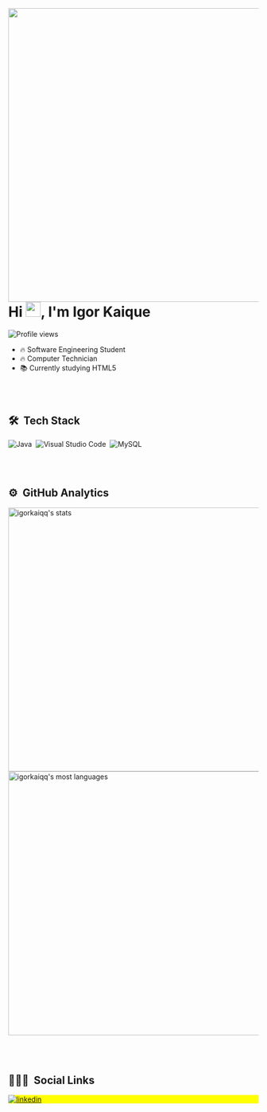 <img align="right" height="590cm" src="https://raw.githubusercontent.com/gist/Igorkaiqq/fd1d8f526fb03cb2ce4865d0a25eb5dd/raw/3b6e49a863278ae7df5a7ec7c0d28e1943fbe813/githubcard.svg"/>
<h1 align="left">Hi <img src="https://raw.githubusercontent.com/kaueMarques/kaueMarques/master/hi.gif" width="30px">, I'm Igor Kaique</h1>
<p align="left"> <img src="https://komarev.com/ghpvc/?username=Igorkaiqq&color=yellow" alt="Profile views" /> </p>

- 🔥 Software Engineering Student
- 🔥 Computer Technician 
- 📚 Currently studying HTML5

<br><br>

## 🛠 &nbsp;Tech Stack

![Java](https://img.shields.io/badge/-Java-05122A?style=flat&logo=java)&nbsp;
![Visual Studio Code](https://img.shields.io/badge/-Visual%20Studio%20Code-05122A?style=flat&logo=visual-studio-code&logoColor=007ACC)&nbsp;
![MySQL](https://img.shields.io/badge/-MySQL-05122A?style=flat&logo=mysql)&nbsp;

<br><br>

## ⚙️ &nbsp;GitHub Analytics

<p align="left">
<img width="530em" src="https://github-readme-stats.vercel.app/api?username=igorkaiqq&show_icons=true&theme=vision-friendly-dark" alt="igorkaiqq's stats"/>
<img width="530em" src="https://github-readme-stats.vercel.app/api/top-langs/?username=igorkaiqq&layout=compact&theme=vision-friendly-dark" alt="igorkaiqq's most languages"/>
</p>

<br><br>

## 👨🏽‍🦲 &nbsp;Social Links

<p align="left" style="background:yellow">
<a href="https://linkedin.com/in/igor-kaique" target="_blank">
  <img align="center" src="https://img.shields.io/badge/-igorkaiqq-05122A?style=flat&logo=linkedin" alt="linkedin"/>
</a>

</p>
